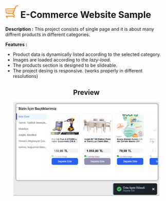 # <img src="images/shopping.png" alt="drawing" width="40" /> E-Commerce Website Sample

**Description :** This project consists of single page and it is about many diffrent products in different categories. 

**Features :**

- Product data is dynamically listed according to the selected category.
- Images are loaded according to the *lazy-load*.
- The products section is designed to be slideable.
- The project desing is responsive. (works properly in different resolutions)

<p align="center" width="100%">
    <h2 style="text-align:center;">  Preview </h2>
</p>


<p align="center" width="100%">
    <img width="90%" src="./images/preview.png">
</p>